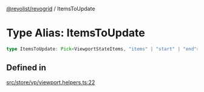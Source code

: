 [@revolist/revogrid](README.md) / ItemsToUpdate

# Type Alias: ItemsToUpdate

```ts
type ItemsToUpdate: Pick<ViewportStateItems, "items" | "start" | "end">;
```

## Defined in

[src/store/vp/viewport.helpers.ts:22](https://github.com/revolist/revogrid/blob/ec98f5e49749ad8581a7f9ebef8e2f6167a106af/src/store/vp/viewport.helpers.ts#L22)
